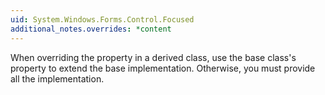 ```yaml
---
uid: System.Windows.Forms.Control.Focused
additional_notes.overrides: *content
---
```


<p>When overriding the <xref href="System.Windows.Forms.Control.Focused"></xref> property in a derived class, use the base class's <xref href="System.Windows.Forms.Control.Focused"></xref> property to extend the base implementation. Otherwise, you must provide all the implementation.</p>



